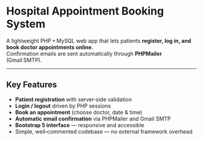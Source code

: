 #  Hospital Appointment Booking System

A lightweight PHP + MySQL web app that lets patients **register, log in, and book doctor appointments online**.  
Confirmation emails are sent automatically through **PHPMailer** (Gmail SMTP).  

---

##  Key Features
- **Patient registration** with server‑side validation  
- **Login / logout** driven by PHP sessions  
- **Book an appointment** (choose doctor, date & time)  
- **Automatic email confirmation** via PHPMailer and Gmail SMTP  
- **Bootstrap 5 interface** — responsive and accessible  
- Simple, well‑commented codebase — no external framework overhead
